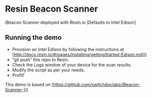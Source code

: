 # Resin Beacon Scanner
iBeacon Scanner deployed with Resin.io [Defaults to Intel Edison]

## Running the demo

* Provision an Intel Edison by following the instructions at [http://docs.resin.io/#/pages/installing/gettingStarted-Edison.md]()
* “git push” this repo to Resin.
* Check the Logs window of your device for the scan results.
* Modify the script as per your needs.
* Profit!

This demo is based on [https://github.com/switchdoclabs/iBeacon-Scanner-]()
